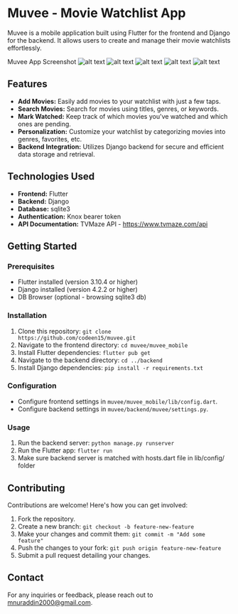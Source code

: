 # Muvee - Movie Watchlist App

Muvee is a mobile application built using Flutter for the frontend and Django for the backend. It allows users to create and manage their movie watchlists effortlessly.

Muvee App Screenshot
![alt text](https://github.com/codeen15/muvee/blob/main/snapshots/1.png?raw=true)
![alt text](https://github.com/codeen15/muvee/blob/main/snapshots/2.png?raw=true)
![alt text](https://github.com/codeen15/muvee/blob/main/snapshots/3.png?raw=true)
![alt text](https://github.com/codeen15/muvee/blob/main/snapshots/4.png?raw=true)
![alt text](https://github.com/codeen15/muvee/blob/main/snapshots/5.png?raw=true)



## Features

- **Add Movies:** Easily add movies to your watchlist with just a few taps.
- **Search Movies:** Search for movies using titles, genres, or keywords.
- **Mark Watched:** Keep track of which movies you've watched and which ones are pending.
- **Personalization:** Customize your watchlist by categorizing movies into genres, favorites, etc.
- **Backend Integration:** Utilizes Django backend for secure and efficient data storage and retrieval.

## Technologies Used

- **Frontend:** Flutter
- **Backend:** Django
- **Database:** sqlite3
- **Authentication:** Knox bearer token
- **API Documentation:** TVMaze API - https://www.tvmaze.com/api

## Getting Started

### Prerequisites

- Flutter installed (version 3.10.4 or higher)
- Django installed (version 4.2.2 or higher)
- DB Browser (optional - browsing sqlite3 db)

### Installation

1. Clone this repository: `git clone https://github.com/codeen15/muvee.git`
2. Navigate to the frontend directory: `cd muvee/muvee_mobile`
3. Install Flutter dependencies: `flutter pub get`
4. Navigate to the backend directory: `cd ../backend`
5. Install Django dependencies: `pip install -r requirements.txt`

### Configuration

- Configure frontend settings in `muvee/muvee_mobile/lib/config.dart`.
- Configure backend settings in `muvee/backend/muvee/settings.py`.

### Usage

1. Run the backend server: `python manage.py runserver`
2. Run the Flutter app: `flutter run`
3. Make sure backend server is matched with hosts.dart file in lib/config/ folder


## Contributing

Contributions are welcome! Here's how you can get involved:

1. Fork the repository.
2. Create a new branch: `git checkout -b feature-new-feature`
3. Make your changes and commit them: `git commit -m "Add some feature"`
4. Push the changes to your fork: `git push origin feature-new-feature`
5. Submit a pull request detailing your changes.

## Contact

For any inquiries or feedback, please reach out to mnuraddin2000@gmail.com.
